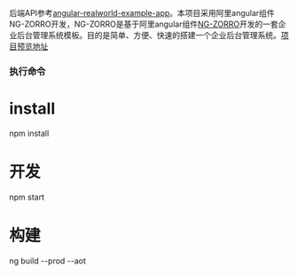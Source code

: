 后端API参考[angular-realworld-example-app](https://github.com/gothinkster/angular-realworld-example-app)。本项目采用阿里angular组件NG-ZORRO开发，NG-ZORRO是基于阿里angular组件[NG-ZORRO](https://ng.ant.design/docs/introduce/zh)开发的一套企业后台管理系统模板。目的是简单、方便、快速的搭建一个企业后台管理系统。[项目预览地址](https://ztw2010.github.io/angular6GithubPage/)

### 执行命令
# install
npm install 

# 开发
npm start  

# 构建
ng build --prod --aot
